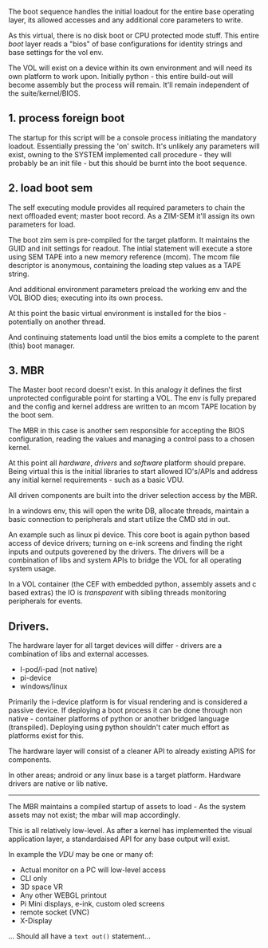 The boot sequence handles the initial loadout for the entire base operating layer, its allowed accesses and any additional core parameters to write.

As this virtual, there is no disk boot or CPU protected mode stuff. This entire _boot_ layer reads a "bios" of base configurations for identity strings and base settings for the vol env.

The VOL will exist on a device within its own environment and will need its own platform to work upon.
Initially python - this entire build-out will become assembly but the process will remain. It'll remain independent of the suite/kernel/BIOS.

## 1. process foreign boot

 The startup for this script will be a console process initiating the mandatory loadout. Essentially pressing the 'on' switch. It's unlikely any parameters will exist, owning to the SYSTEM implemented call procedure - they will probably be an init file - but this should be burnt into the boot sequence.

## 2. load boot sem

 The self executing module provides all required parameters to chain the next offloaded event; master boot record. As a ZIM-SEM it'll assign its own parameters for load.

 The boot zim sem is pre-compiled for the target platform. It maintains the GUID and init settings for readout. The intial statement will execute a store using SEM TAPE into a new memory reference (mcom). The mcom file descriptor is anonymous, containing the loading step values as a TAPE string.

 And additional environment parameters preload the working env and the VOL BIOD dies; executing into its own process.

 At this point the basic virtual environment is installed for the bios - potentially on another thread.

 And continuing statements load until the bios emits a complete to the parent (this) boot manager.

## 3. MBR

 The Master boot record doesn't exist. In this analogy it defines the first unprotected configurable point for starting a VOL. The env is fully prepared and the config and kernel address are written to an mcom TAPE location by the boot sem.

 The MBR in this case is another sem responsible for accepting the BIOS configuration, reading the values and managing a control pass to a chosen kernel.

 At this point all _hardware_, _drivers_ and _software_ platform should prepare. Being virtual this is the initial libraries to start allowed IO's/APIs and address any initial kernel requirements - such as a basic VDU.

 All driven components are built into the driver selection access by the MBR.

 In a windows env, this will open the write DB, allocate threads, maintain a basic connection to peripherals and start utilize the CMD std in out.

 An example such as linux pi device. This core boot is again python based access of device drivers; turning on e-ink screens and finding the right inputs and outputs goverened by the drivers.
 The drivers will be a combination of libs and system APIs to bridge the VOL for all operating system usage.

 In a VOL container (the CEF with embedded python, assembly assets and c based extras) the IO is _transparent_ with sibling threads monitoring peripherals for events.

## Drivers.

The hardware layer for all target devices will differ - drivers are a combination of libs and external accesses.

+ I-pod/i-pad (not native)
+ pi-device
+ windows/linux

Primarily the i-device platform is for visual rendering and is considered a passive device. If deploying a boot process it can be done through non native - container  platforms of python or another bridged language (transpiled). Deploying using python shouldn't cater much effort as platforms exist for this.

The hardware layer will consist of a cleaner API to already existing APIS for components.

In other areas; android or any linux base is a target platform. Hardware drivers are native or lib native.

---

The MBR maintains a compiled startup of assets to load - As the system assets may not exist; the mbar will map accordingly.

This is all relatively low-level. As after a kernel has implemented the visual application layer, a standardaised API for any base output will exist.

In example the _VDU_ may be one or many of:

+ Actual monitor on a PC will low-level access
+ CLI only
+ 3D space VR
+ Any other WEBGL printout
+ Pi Mini displays, e-ink, custom oled screens
+ remote socket (VNC)
+ X-Display

... Should all have a `text out()` statement...
